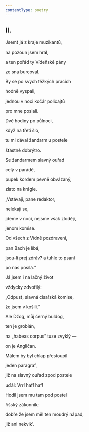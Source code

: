 ```yaml
---
contentType: poetry
---
```


<section>

## II.  

Jsemť já z kraje muzikantů,  

na pozoun jsem hrál,

a ten pořád ty Vídeňské pány

ze sna burcoval.

</section>

<section>

By se po svých těžkých pracích

hodně vyspali,

jednou v noci kočár policajtů

pro mne poslali.

</section>

<section>

Dvě hodiny po půlnoci,

když na třetí šlo,

tu mi dával žandarm u postele

šťastné dobrýtro.

</section>

<section>

Se žandarmem slavný ouřad

celý v parádě,

pupek kordem pevně obvázaný,

zlato na krágle.

</section>

<section>

„Vstávají, pane redaktor,

nelekají se,

jdeme v noci, nejsme však zloději,

jenom komise.

</section>

<section>

Od všech z Vídně pozdravení,

pan Bach je líbá,

jsou-li prej zdráv? a tuhle to psaní

po nás posílá.“ 

</section>

<section>

Já jsem i na lačný život

vždycky zdvořilý:

„Odpusť, slavná císařská komise,

že jsem v košili.“

</section>

<section>

Ale Džog, můj černý buldog,

ten je grobián,

na „habeas corpus“ tuze zvyklý —

on je Angličan.

</section>

<section>

Málem by byl chlap přestoupil

jeden paragraf,

již na slavný ouřad zpod postele

uďál: Vrr! haf! haf!

</section>

<section>

Hodil jsem mu tam pod postel

říšský zákonník;

dobře že jsem měl ten moudrý nápad,

již ani nekvik'.

</section>
